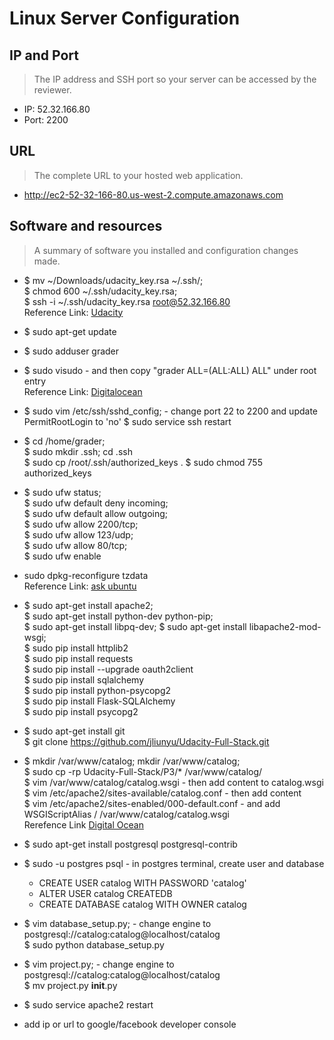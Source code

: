 # Linux Server Configuration

## IP and Port
> The IP address and SSH port so your server can be accessed by the reviewer. 

* IP:   52.32.166.80
* Port: 2200

## URL
> The complete URL to your hosted web application. 

* http://ec2-52-32-166-80.us-west-2.compute.amazonaws.com

## Software and resources
> A summary of software you installed and configuration changes made.

* $ mv ~/Downloads/udacity_key.rsa ~/.ssh/;  
  $ chmod 600 ~/.ssh/udacity_key.rsa;  
  $ ssh -i ~/.ssh/udacity_key.rsa root@52.32.166.80  
  Reference Link: [Udacity](https://www.udacity.com/account#!/development_environment)
* $ sudo apt-get update  

* $ sudo adduser grader  

* $ sudo visudo - and then copy "grader  ALL=(ALL:ALL) ALL" under root entry  
  Reference Link: [Digitalocean](https://www.digitalocean.com/community/tutorials/how-to-add-delete-and-grant-sudo-privileges-to-users-on-a-debian-vps)  

* $ sudo vim /etc/ssh/sshd_config; - change port 22 to 2200 and update PermitRootLogin to 'no'
  $ sudo service ssh restart  

* $ cd /home/grader;  
  $ sudo mkdir .ssh; cd .ssh  
  $ sudo cp /root/.ssh/authorized_keys .
  $ sudo chmod 755 authorized_keys  

* $ sudo ufw status;  
  $ sudo ufw default deny incoming;  
  $ sudo ufw default allow outgoing;  
  $ sudo ufw allow 2200/tcp;  
  $ sudo ufw allow 123/udp;  
  $ sudo ufw allow 80/tcp;    
  $ sudo ufw enable  

* sudo dpkg-reconfigure tzdata  
  Reference Link: [ask ubuntu](http://askubuntu.com/questions/138423/how-do-i-change-my-timezone-to-utc-gmt)

* $ sudo apt-get install apache2;  
  $ sudo apt-get install python-dev python-pip;  
  $ sudo apt-get install libpq-dev; 
  $ sudo apt-get install libapache2-mod-wsgi;   
  $ sudo pip install httplib2  
  $ sudo pip install requests  
  $ sudo pip install --upgrade oauth2client  
  $ sudo pip install sqlalchemy  
  $ sudo pip install python-psycopg2  
  $ sudo pip install Flask-SQLAlchemy  
  $ sudo pip install psycopg2  
   
* $ sudo apt-get install git  
  $ git clone https://github.com/jliunyu/Udacity-Full-Stack.git 

* $ mkdir /var/www/catalog; mkdir /var/www/catalog;  
  $ sudo cp -rp Udacity-Full-Stack/P3/* /var/www/catalog/  
  $ vim /var/www/catalog/catalog.wsgi - then add content to catalog.wsgi  
  $ vim /etc/apache2/sites-available/catalog.conf - then add content  
  $ vim /etc/apache2/sites-enabled/000-default.conf - and add WSGIScriptAlias / /var/www/catalog/catalog.wsgi  
  Rerefence Link [Digital Ocean](https://www.digitalocean.com/community/tutorials/how-to-configure-the-apache-web-server-on-an-ubuntu-or-debian-vps)

* $ sudo apt-get install postgresql postgresql-contrib

* $ sudo -u postgres psql - in postgres terminal, create user and database
  * CREATE USER catalog WITH PASSWORD 'catalog'
  * ALTER USER catalog CREATEDB 
  * CREATE DATABASE catalog WITH OWNER catalog 

* $ vim database_setup.py; - change engine to postgresql://catalog:catalog@localhost/catalog  
  $ sudo python database_setup.py

* $ vim project.py; - change engine to postgresql://catalog:catalog@localhost/catalog  
  $ mv project.py __init__.py

* $ sudo service apache2 restart 

* add ip or url to google/facebook developer console  
